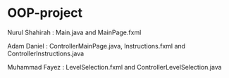 # OOP-project

Nurul Shahirah : Main.java and MainPage.fxml

Adam Daniel : ControllerMainPage.java, Instructions.fxml and ControllerInstructions.java

Muhammad Fayez : LevelSelection.fxml and ControllerLevelSelection.java
